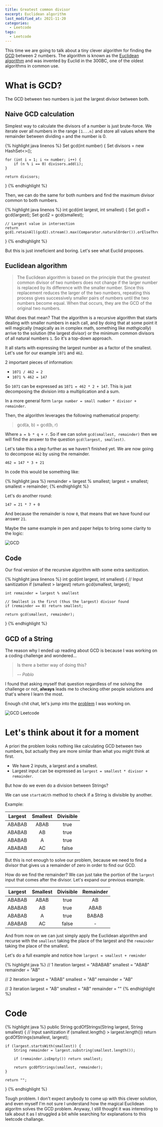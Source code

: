```yaml
---
title: Greatest common divisor
excerpt: Euclidean algorithm
last_modified_at: 2021-11-20
categories:
  - Leetcode
tags:
  - Leetcode
---
```


This time we are going to talk about a tiny clever algorithm for finding the [GCD](https://en.wikipedia.org/wiki/Greatest_common_divisor) between 2 numbers.
The algorithm is known as the [Euclidean algorithm](https://en.wikipedia.org/wiki/Euclidean_algorithm) and was invented by 
Euclid in the 300BC, one of the oldest algorithms in common use.

# What is GCD?

The GCD between two numbers is just the largest divisor between both.

## Naive GCD calculation

Simplest way to calculate the divisors of a number is just brute-force. We iterate over all numbers in the range `[1...n]`
and store all values where the remainder between dividing `n` and the number is 0.

{% highlight java linenos %}
Set<Integer> gcd(int number) {
    Set<Integer> divisors = new HashSet<>();

    for (int i = 1; i <= number; i++) {
        if (n % i == 0) divisors.add(i);
    }

    return divisors;
}
{% endhighlight %}

Then, we can do the same for both numbers and find the maximum divisor common to both numbers.

{% highlight java linenos %}
int gcd(int largest, int smallest) {
    Set<Integer> gcd1 = gcd(largest);
    Set<Integer> gcd2 = gcd(smallest);

    // Largest value in intersection
    return gcd1.retainAll(gcd2).stream().max(Comparator.naturalOrder()).orElseThrow();
}
{% endhighlight %}


But this is just inneficient and boring. Let's see what Euclid proposes.

## Euclidean algorithm

> The Euclidean algorithm is based on the principle that the greatest common divisor of two numbers does not change if the larger number is replaced by its difference with the smaller number. Since this replacement reduces the larger of the two numbers, repeating this process gives successively smaller pairs of numbers until the two numbers become equal. When that occurs, they are the GCD of the original two numbers. 


What does that mean? That the algorithm is a recursive algorithm that starts dealing with smaller numbers in each call, and by doing that
at some point it will magically (magically as in complex math, something like _mathgically_) arrive to the solution (the largest divisor) or the minimum common divisors of all natural numbers `1`. So it's a top-down approach.

It all starts with expressing the largest number as a factor of the smallest. Let's use for our example `1071` and `462`.

2 important pieces of information: 

- `1071 / 462 = 2`
- `1071 % 462 = 147`

So `1071` can be expressed as `1071 = 462 * 2 + 147`. This is just decomposing the division into a multiplication and a sum.

In a more general form `large number = small number * divisor + remainder`.

Then, the algorithm leverages the following mathematical property:

> gcd(a, b) = gcd(b, r)

Where `a = b * q + r`. So if we can solve `gcd(smallest, remainder)` then we will find the answer to the question `gcd(largest, smallest)`.

Let's take this a step further as we haven't finished yet. We are now going to decompose `462` by using the remainder.

`462 = 147 * 3 + 21`

In code this would be something like:

{% highlight java %}
remainder = largest % smallest;
largest = smallest;
smallest = remainder;
{% endhighlight %}

Let's do another round:

`147 = 21 * 7 + 0`

And because the remainder is now `0`, that means that we have found our answer `21`.

Maybe the same example in pen and paper helps to bring some clarity to the logic:

![GCD](/assets/images/gcd/GCD.jpg)

## Code

Our final version of the recursive algorithm with some extra sanitization.

{% highlight java linenos %}
int gcd(int largest, int smallest) {
    // Input sanitization
    if (smallest > largest) return gcd(smallest, largest);
    
    int remainder = largest % smallest
    
    // Smallest is the first (thus the largest) divisor found
    if (remainder == 0) return smallest;    
    
    return gcd(smallest, remainder);
}
{% endhighlight %}

## GCD of a String

The reason why I ended up reading about GCD is because I was working on a coding challenge and wondered...

> Is there a better way of doing this?
>
> -- <cite>Pablo</cite>

I found that asking myself that question regardless of me solving the challenge or not, **always** leads
me to checking other people solutions and that's where I learn the most.

Enough chit chat, let's jump into the [problem](https://leetcode.com/problems/greatest-common-divisor-of-strings/) I was working on.

![GCD Leetcode](/assets/images/gcd/gcd-leetcode.png)

# Let's think about it for a moment

A priori the problem looks nothing like calculating GCD between two numbers, but actually they are more 
similar than what you might think at first.

- We have 2 inputs, a largest and a smallest.
- Largest input can be expressed as `largest = smallest * divisor + remainder`.

But how do we even do a division between Strings?

We can use `startsWith` method to check if a String is divisible by another.

Example:

| Largest | Smallest | Divisible |
| :----:| :----:| :----:|
| ABABAB | ABAB | true |
| ABABAB | AB | true |
| ABABAB | A | true |
| ABABAB | AC | false |

But this is not enough to solve our problem, because we need to find a divisor that 
gives us a remainder of zero in order to find our GCD.

How do we find the remainder? We can just take the portion of the `largest` input
that comes after the divisor. Let's expand our previous example.

| Largest | Smallest | Divisible | Remainder |
| :----:| :----:| :----:| :----: |
| ABABAB | ABAB | true | AB |
| ABABAB | AB | true | ABAB |
| ABABAB | A | true | BABAB | 
| ABABAB | AC | false | - |

And from now on we can just simply apply the Euclidean algorithm and recurse with the `smallest` taking
the place of the largest and the `remainder` taking the place of the smallest.

Let's do a full example and notice how `largest = smallest + reminder`

{% highlight java %}
// 1 iteration
largest = "ABABAB"
smallest = "ABAB"
remainder = "AB"

// 2 iteration
largest = "ABAB"
smallest = "AB"
remainder = "AB"

// 3 iteration
largest = "AB"
smallest = "AB"
remainder = "" 
{% endhighlight %}

# Code

{% highlight java %}
public String gcdOfStrings(String largest, String smallest) {
    // Input sanitization
    if (smallest.length() > largest.length()) return gcdOfStrings(smallest, largest);
    
    if (largest.startsWith(smallest)) {
        String remainder = largest.substring(smallest.length());

        if (remainder.isEmpty()) return smallest;
        
        return gcdOfStrings(smallest, remainder);
    }
    
    return "";
}
{% endhighlight %}

Tough problem. I don't expect anybody to come up with this clever solution, and even myself
I'm not sure I understand how the magical Euclidean algoritm solves the GCD problem. Anyway,
I still thought it was interesting to talk about it as I struggled a bit while searching for
explanations to this leetcode challange.